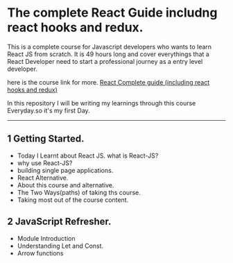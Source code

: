 # The complete React Guide includng react hooks and redux.

This is a complete course for Javascript developers who wants to learn React JS from scratch. It is 49 hours long and cover everythings that a React Developer need to start a professional journey as a entry level developer.

here is the course link for more. [React Complete guide (including react hooks and redux)](https://www.udemy.com/course/react-the-complete-guide-incl-redux/)

In this repository I will be writing my learnings through this course Everyday.so it's my first Day.

<hr>

## 1 Getting Started.

- Today I Learnt about React JS. what is React-JS?
- why use React-JS?
- building single page applications.
- React Alternative.
- About this course and alternative.
- The Two Ways(paths) of taking ths course.
- Taking most out of the course content.

## 2 JavaScript Refresher.

- Module Introduction
- Understanding Let and Const.
- Arrow functions
